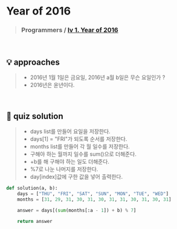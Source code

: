 # Year of 2016

> ### Programmers / <a href = https://school.programmers.co.kr/learn/courses/30/lessons/12901> lv 1. Year of 2016 </a>

<br>

## 💡 approaches
> - 2016년 1월 1일은 금요일, 2016년 a월 b일은 무슨 요일인가 ?
> - 2016년은 윤년이다. 

<br>

## 🔑 quiz solution

> - days list를 만들어 요일을 저장한다.
> - days[1] = "FRI"가 되도록 순서를 저장한다. 
> - months list를 만들어 각 월 일수를 저장한다.
> - 구해야 하는 월까지 일수를 sum()으로 더해준다.
> - +b를 해 구해야 하는 일도 더해준다.
> - %7로 나눈 나머지를 저장한다.
> - day[index]값에 구한 값을 넣어 출력한다. 

```py
def solution(a, b):
    days = ["THU", "FRI", "SAT", "SUN", "MON", "TUE", "WED"]
    months = [31, 29, 31, 30, 31, 30, 31, 31, 30, 31, 30, 31]

    answer = days[(sum(months[:a - 1]) + b) % 7]

    return answer
```